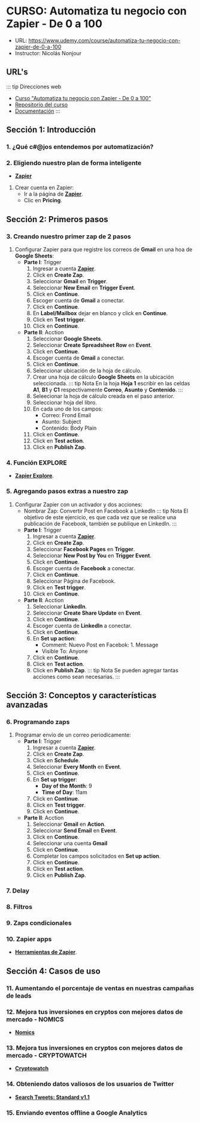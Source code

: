 # **CURSO**: Automatiza tu negocio con Zapier - De 0 a 100
+ URL: https://www.udemy.com/course/automatiza-tu-negocio-con-zapier-de-0-a-100
+ Instructor: Nicolás Nonjour


## URL's
::: tip Direcciones web
+ [Curso "Automatiza tu negocio con Zapier - De 0 a 100"](https://www.udemy.com/course/automatiza-tu-negocio-con-zapier-de-0-a-100)
+ [Repositorio del curso](https://github.com/petrix12/zapier2022.git)
+ [Documentación](https://docspp.netlify.app/guide/herramientas/zapier2022/zapier2022.html)
:::


## Sección 1: Introducción
### 1. ¿Qué c#@jos entendemos por automatización?
### 2. Eligiendo nuestro plan de forma inteligente
+ **[Zapier](https://zapier.com)**
1. Crear cuenta en Zapier:
    + Ir a la página de **[Zapier](https://zapier.com)**.
    + Clic en **Pricing**.


## Sección 2: Primeros pasos
### 3. Creando nuestro primer zap de 2 pasos
1. Configurar Zapier para que registre los correos de **Gmail** en una hoa de **Google Sheets**:
    + **Parte I**: Trigger
        1. Ingresar a cuenta **[Zapier](https://zapier.com/app/login)**.
        2. Click en **Create Zap**.
        3. Seleccionar **Gmail** en **Trigger**.
        4. Seleccionar **New Email** en **Trigger Event**.
        5. Click en **Continue**.
        6. Escoger cuenta de **Gmail** a conectar.
        7. Click en **Continue**.
        8. En **Label/Mailbox** dejar en blanco y click en **Continue**.
        9. Click en **Test trigger**.
        10. Click en **Continue**.
    + **Parte II**: Acction
        1. Seleccionar **Google Sheets**.
        2. Seleccionar **Create Spreadsheet Row** en **Event**.
        3. Click en **Continue**.
        4. Escoger cuenta de **Gmail** a conectar.
        5. Click en **Continue**.
        6. Seleccionar ubicación de la hoja de cálculo.
        7. Crear una hoja de cálculo **Google Sheets** en la ubicación seleccionada.
            ::: tip Nota
            En la hoja **Hoja 1** escribir en las celdas **A1**, **B1** y **C1** respectivamente **Correo**, **Asunto** y **Contenido**.
            :::
        8. Seleecionar la hoja de cálculo creada en el paso anterior.
        9. Seleccionar hoja del libro.
        10. En cada uno de los campos:
            + Correo: Frond Email
            + Asunto: Subject
            + Contenido: Body Plain
        11. Click en **Continue**.
        12. Click en **Test action**.
        13. Click en **Publish Zap**.

### 4. Función EXPLORE
+ **[Zapier Explore](https://zapier.com/explore)**.

### 5. Agregando pasos extras a nuestro zap
1. Configurar Zapier con un activador y dos acciones:
    + Nombrar Zap: Convertir Post en Facebook a LinkedIn
    ::: tip Nota
    El objetivo de este ejercicio, es que cada vez que se realice una publicación de Facebook, también se publique en LinkedIn.
    :::
    + **Parte I**: Trigger
        1. Ingresar a cuenta **[Zapier](https://zapier.com/app/login)**.
        2. Click en **Create Zap**.
        3. Seleccionar **Facebook Pages** en **Trigger**.
        4. Seleccionar **New Post by You** en **Trigger Event**.
        5. Click en **Continue**.
        6. Escoger cuenta de **Facebook** a conectar.
        7. Click en **Continue**.
        8. Seleccionar Página de Facebook.
        9. Click en **Test trigger**.
        10. Click en **Continue**.
    + **Parte II**: Acction
        1. Seleccionar **LinkedIn**.
        2.  Seleccionar **Create Share Update** en **Event**.
        3.  Click en **Continue**.
        4.  Escoger cuenta de **LinkedIn** a conectar.
        5.  Click en **Continue**.
        6.  En **Set up action**:
            + Comment: Nuevo Post en Facebok: 1. Message
            + Visible To: Anyone
        7.  Click en **Continue**.
        8.  Click en **Test action**.
        9.  Click en **Publish Zap**.
::: tip Nota
Se pueden agregar tantas acciones como sean necesarias.
:::


## Sección 3: Conceptos y características avanzadas
### 6. Programando zaps
1. Programar envío de un correo periodicamente:
    + **Parte I**: Trigger
        1. Ingresar a cuenta **[Zapier](https://zapier.com/app/login)**.
        2. Click en **Create Zap**.
        3. Click en **Schedule**.
        4. Seleccionar **Every Month** en **Event**.
        5. Click en **Continue**.
        6. En **Set up trigger**:
            + **Day of the Month**: 9
            + **Time of Day**: 11am
        7. Click en **Continue**.
        8. Click en **Test trigger**.
        9. Click en **Continue**.
    + **Parte II**: Acction
        1. Seleccionar **Gmail** en **Action**.
        2. Seleccionar **Send Email** en **Event**.
        3. Click en **Continue**.
        4. Seleccionar una cuenta **Gmail**
        5. Click en **Continue**.
        6. Completar los campos solicitados en **Set up action**.
        19. Click en **Continue**.
        20. Click en **Test action**.
        21. Click en **Publish Zap**.

### 7. Delay
### 8. Filtros
### 9. Zaps condicionales
### 10. Zapier apps
+ **[Herramientas de Zapier](https://zapier.com/apps/categories/zapier-tools)**.


## Sección 4: Casos de uso
### 11. Aumentando el porcentaje de ventas en nuestras campañas de leads
### 12. Mejora tus inversiones en cryptos con mejores datos de mercado - NOMICS
+ **[Nomics](https://nomics.com)**

### 13. Mejora tus inversiones en cryptos con mejores datos de mercado - CRYPTOWATCH
+ **[Cryptowatch](https://cryptowat.ch/es-es)**

### 14. Obteniendo datos valiosos de los usuarios de Twitter
+ **[Search Tweets: Standard v1.1](https://developer.twitter.com/en/docs/twitter-api/v1/tweets/search/guides/standard-operators)**

### 15. Enviando eventos offline a Google Analytics
